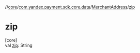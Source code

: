 //[core](../../../index.md)/[com.yandex.payment.sdk.core.data](../index.md)/[MerchantAddress](index.md)/[zip](zip.md)

# zip

[core]\
val [zip](zip.md): String
